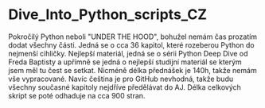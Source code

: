 # Dive_Into_Python_scripts_CZ 

Pokročilý Python neboli "UNDER THE HOOD", bohužel nemám čas prozatím dodat všechny části. Jedná se o cca 36 kapitol, které rozeberou Python do nejmenší cihličky. Nejlepší materiál, jedná se o sérii Python Deep Dive od Freda Baptisty a upřímně se jedná o nejlepší studijní materiál se kterým jsem měl tu čest se setkat. Nicméně délka přednášek je 140h, takže nemám vše vypracované. Navíc čeština je pro GitHub nevhodná, takže budu všechny současné kapitoly nejdříve předělávat do AJ. Délka celkových skript se poté odhaduje na cca 900 stran.
